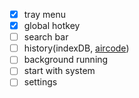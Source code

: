 - [X] tray menu
- [X] global hotkey
- [ ] search bar
- [ ] history(indexDB, [aircode](https://aircode.io/dashboard))
- [ ] background running
- [ ] start with system
- [ ] settings
